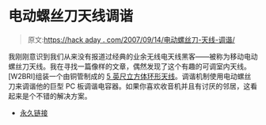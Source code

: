 # 电动螺丝刀天线调谐

> 原文:[https://hack aday . com/2007/09/14/电动螺丝刀-天线-调谐/](https://hackaday.com/2007/09/14/electric-screwdriver-antenna-tuning/)

我刚刚意识到我们从来没有报道过经典的业余无线电天线黑客——被称为移动电动螺丝刀天线。我在寻找一篇像样的文章，偶然发现了这个有趣的可调室内天线。[W2BRI]组装一个由铜管制成的 [5 英尺立方体环形天线](http://www.standpipe.com/w2bri/article1.htm)。调谐机制使用电动螺丝刀来调谐他的巨型 PC 板调谐电容器。如果你喜欢收音机并且有讨厌的邻居，这看起来是个不错的解决方案。

*   [永久链接](http://www.standpipe.com/w2bri/article1.htm)